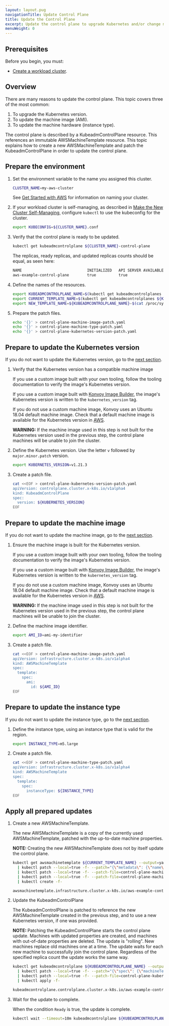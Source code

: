 ```yaml
---
layout: layout.pug
navigationTitle: Update Control Plane
title: Update the Control Plane
excerpt: Update the control plane to upgrade Kubernetes and/or change machine properties
menuWeight: 0
---
```


## Prerequisites

Before you begin, you must:

- [Create a workload cluster][createnewcluster].

## Overview

There are many reasons to update the control plane. This topic covers three of the most common:

1. To upgrade the Kubernetes version.
1. To update the machine image (AMI).
1. To update the machine hardware (instance type).

The control plane is described by a KubeadmControlPlane resource. This references an immutable AWSMachineTemplate resource. This topic explains how to create a new AWSMachineTemplate and patch the KubeadmControlPlane in order to update the control plane.

## Prepare the environment

1.  Set the environment variable to the name you assigned this cluster.

    ```sh
    CLUSTER_NAME=my-aws-cluster
    ```

    See [Get Started with AWS](../../../quick-start-aws#name-your-cluster) for information on naming your cluster.

1.  If your workload cluster is self-managing, as described in [Make the New Cluster Self-Managing][makeselfmanaging], configure `kubectl` to use the kubeconfig for the cluster.

    ```sh
    export KUBECONFIG=${CLUSTER_NAME}.conf
    ```

1.  Verify that the control plane is ready to be updated.

    ```sh
    kubectl get kubeadmcontrolplane ${CLUSTER_NAME}-control-plane
    ```

    The replicas, ready replicas, and updated replicas counts should be equal, as seen here:

    ```sh
    NAME                             INITIALIZED   API SERVER AVAILABLE   VERSION   REPLICAS   READY   UPDATED   UNAVAILABLE
    aws-example-control-plane        true          true                   v1.21.3   1          1       1
    ```

1.  Define the names of the resources.

    ```sh
    export KUBEADMCONTROLPLANE_NAME=$(kubectl get kubeadmcontrolplanes --selector=cluster.x-k8s.io/cluster-name=${CLUSTER_NAME} -ojsonpath='{.items[0].metadata.name}')
    export CURRENT_TEMPLATE_NAME=$(kubectl get kubeadmcontrolplanes ${KUBEADMCONTROLPLANE_NAME} -ojsonpath='{.spec.machineTemplate.infrastructureRef.name}')
    export NEW_TEMPLATE_NAME=${KUBEADMCONTROLPLANE_NAME}-$(cat /proc/sys/kernel/random/uuid | head -c4)
    ```

1.  Prepare the patch files.

    ```sh
    echo '{}' > control-plane-machine-image-patch.yaml
    echo '{}' > control-plane-machine-type-patch.yaml
    echo '{}' > control-plane-kubernetes-version-patch.yaml
    ```

## Prepare to update the Kubernetes version

<!-- TODO: Explain which Kubernetes versions Konvoy supports -->

If you do not want to update the Kubernetes version, go to the [next section](#prepare-to-update-the-machine-image).

1.  Verify that the Kubernetes version has a compatible machine image

    If you use a custom image built with your own tooling, follow the tooling documentation to verify the image's Kubernetes version.

    If you use a custom image built with [Konvoy Image Builder][imagebuilder], the image's Kubernetes version is written to the `kubernetes_version` tag.

    If you do not use a custom machine image, Konvoy uses an Ubuntu 18.04 default machine image. Check that a default machine image is available for the Kubernetes version in [AWS][awsdefaultmachineimages].

    <p class="message--warning"><strong>WARNING: </strong>If the machine image used in this step is not built for the Kubernetes version used in the previous step, the control plane machines will be unable to join the cluster.</p>

1.  Define the Kubernetes version. Use the letter `v` followed by `major.minor.patch` version.

    ```sh
    export KUBERNETES_VERSION=v1.21.3
    ```

1.  Create a patch file.

    ```sh
    cat <<EOF > control-plane-kubernetes-version-patch.yaml
    apiVersion: controlplane.cluster.x-k8s.io/v1alpha4
    kind: KubeadmControlPlane
    spec:
      version: ${KUBERNETES_VERSION}
    EOF
    ```

## Prepare to update the machine image

If you do not want to update the machine image, go to the [next section](#prepare-to-update-the-instance-type).

1.  Ensure the machine image is built for the Kubernetes version.

    If you use a custom image built with your own tooling, follow the tooling documentation to verify the image's Kubernetes version.

    If you use a custom image built with [Konvoy Image Builder][imagebuilder], the image's Kubernetes version is written to the `kubernetes_version` tag.

    If you do not use a custom machine image, Konvoy uses an Ubuntu 18.04 default machine image. Check that a default machine image is available for the Kubernetes version in [AWS][awsdefaultmachineimages].

    <p class="message--warning"><strong>WARNING: </strong>If the machine image used in this step is not built for the Kubernetes version used in the previous step, the control plane machines will be unable to join the cluster.</p>

1.  Define the machine image identifier.

    ```sh
    export AMI_ID=ami-my-identifier
    ```

1.  Create a patch file.

    ```sh
    cat <<EOF > control-plane-machine-image-patch.yaml
    apiVersion: infrastructure.cluster.x-k8s.io/v1alpha4
    kind: AWSMachineTemplate
    spec:
      template:
        spec:
          ami:
            id: ${AMI_ID}
    EOF
    ```

## Prepare to update the instance type

If you do not want to update the instance type, go to the [next section](#apply-all-prepared-updates).

1.  Define the instance type, using an instance type that is valid for the region.

    ```sh
    export INSTANCE_TYPE=m5.large
    ```

1.  Create a patch file.

    ```sh
    cat <<EOF > control-plane-machine-type-patch.yaml
    apiVersion: infrastructure.cluster.x-k8s.io/v1alpha4
    kind: AWSMachineTemplate
    spec:
      template:
        spec:
          instanceType: ${INSTANCE_TYPE}
    EOF
    ```

## Apply all prepared updates

1.  Create a new AWSMachineTemplate.

    The new AWSMachineTemplate is a copy of the currently used AWSMachineTemplate, patched with the up-to-date machine properties.

    <p class="message--note"><strong>NOTE: </strong>Creating the new AWSMachineTemplate does not by itself update the control plane.</p>

    ```sh
    kubectl get awsmachinetemplate ${CURRENT_TEMPLATE_NAME} --output=yaml \
      | kubectl patch --local=true -f- --patch="{\"metadata\": {\"name\": \"$NEW_TEMPLATE_NAME\"} }" --type=merge --output=yaml \
      | kubectl patch --local=true -f- --patch-file=control-plane-machine-image-patch.yaml --type=merge --output=yaml \
      | kubectl patch --local=true -f- --patch-file=control-plane-machine-type-patch.yaml --type=merge --output=yaml \
      | kubectl create -f-
    ```

    ```sh
    awsmachinetemplate.infrastructure.cluster.x-k8s.io/aws-example-control-plane-6244 created
    ```

1.  Update the KubeadmControlPlane

    The KubeadmControlPlane is patched to reference the new AWSMachineTemplate created in the previous step, and to use a new Kubernetes version, if one was provided.

    <p class="message--note"><strong>NOTE: </strong>Patching the KubeadmControlPlane starts the control plane update. Machines with updated properties are created, and machines with out-of-date properties are deleted. The update is "rolling". New machines replace old machines one at a time. The update waits for each new machine to successfully join the control plane. Regardless of the specified replica count the update works the same way.

    ```sh
    kubectl get kubeadmcontrolplane ${KUBEADMCONTROLPLANE_NAME} --output=yaml \
      | kubectl patch --local=true -f- --patch="{\"spec\": {\"machineTemplate\": {\"infrastructureRef\": {\"name\": \"$NEW_TEMPLATE_NAME\"} } } }" --type=merge --output=yaml \
      | kubectl patch --local=true -f- --patch-file=control-plane-kubernetes-version-patch.yaml --type=merge --output=yaml \
      | kubectl apply -f-
    ```

    ```sh
    kubeadmcontrolplane.controlplane.cluster.x-k8s.io/aws-example-control-plane configured
    ```

1.  Wait for the update to complete.

    When the condition `Ready` is true, the update is complete.

    ```sh
    kubectl wait --timeout=10m kubeadmcontrolplane ${KUBEADMCONTROLPLANE_NAME} --for=condition=Ready
    ```

<!--
## Known Limitations

<p class="message--note"><strong>NOTE: </strong>Be aware of these limitations in the current release of Konvoy.</p>

-->

[createnewcluster]: ../../new
[makeselfmanaging]: ../../self-managing
[awsdefaultmachineimages]: https://cluster-api-aws.sigs.k8s.io/amis.html
[imagebuilder]: ../../../../../image-builder
